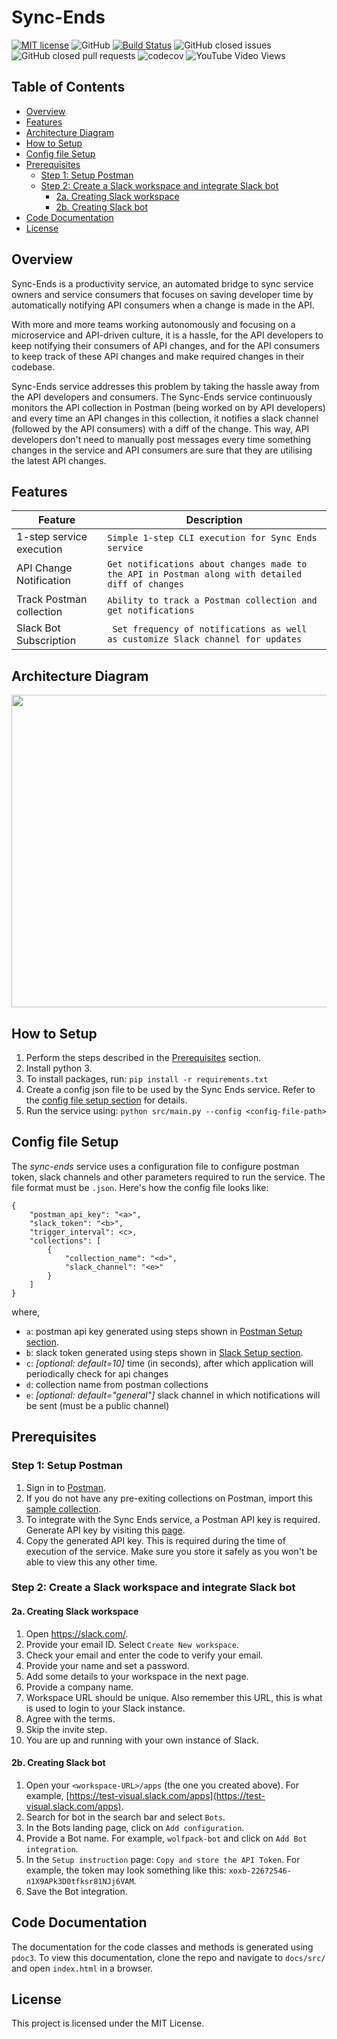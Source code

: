# Sync-Ends


[![MIT license](https://img.shields.io/badge/License-MIT-blue.svg)](https://lbesson.mit-license.org/) ![GitHub](https://img.shields.io/badge/language-python-blue.svg) [![Build Status](https://travis-ci.com/jaymodi98/Sync-Ends.svg?branch=master)](https://travis-ci.com/jaymodi98/Sync-Ends)
![GitHub closed issues](https://img.shields.io/github/issues-closed-raw/jaymodi98/Sync-Ends) ![GitHub closed pull requests](https://img.shields.io/github/issues-pr-closed/jaymodi98/Sync-Ends) ![codecov](https://codecov.io/gh/jaymodi98/Sync-Ends/branch/master/graph/badge.svg?token=DP2AWTXOXL)
![YouTube Video Views](https://img.shields.io/youtube/views/1Pd3Enj13m8?style=social)

## Table of Contents
- [Overview](#overview)
- [Features](#features)
- [Architecture Diagram](#architecture-diagram)
- [How to Setup](#how-to-setup)
- [Config file Setup](#config-file-setup)
- [Prerequisites](#prerequisites)
  * [Step 1: Setup Postman](#step-1-setup-postman)
  * [Step 2: Create a Slack workspace and integrate Slack bot](#step-2-create-a-slack-workspace-and-integrate-slack-bot)
    + [2a. Creating Slack workspace](#2a-creating-slack-workspace)
    + [2b. Creating Slack bot](#2b-creating-slack-bot)
- [Code Documentation](#code-documentation)
- [License](#license)

## Overview

Sync-Ends is a productivity service, an automated bridge to sync service owners and service consumers that focuses on saving developer time by automatically notifying API consumers when a change is made in the API.

With more and more teams working autonomously and focusing on a microservice and API-driven culture, it is a hassle, for the API developers to keep notifying their consumers of API changes, and for the API consumers to keep track of these API changes and make required changes in their codebase.

Sync-Ends service addresses this problem by taking the hassle away from the API developers and consumers. The Sync-Ends service continuously monitors the API collection in Postman (being worked on by API developers) and every time an API changes in this collection, it notifies a slack channel (followed by the API consumers) with a diff of the change. This way, API developers don't need to manually post messages every time something changes in the service and API consumers are sure that they are utilising the latest API changes.

## Features
|Feature|Description  |
|--|--|
|1-step service execution |```Simple 1-step CLI execution for Sync Ends service```|
|API Change Notification  |```Get notifications about changes made to the API in Postman along with detailed diff of changes```|
|Track Postman collection | ```Ability to track a Postman collection and get notifications```|
|Slack Bot Subscription   |``` Set frequency of notifications as well as customize Slack channel for updates``` |

## Architecture Diagram
<img src="images/architecture.PNG" height="500" width="800"/>

## How to Setup

1. Perform the steps described in the [Prerequisites](#prerequisites) section.
2. Install python 3.
3. To install packages, run: `pip install -r requirements.txt`
4. Create a config json file to be used by the Sync Ends service. Refer to the [config file setup section](#config-file-setup) for details.
5. Run the service using: `python src/main.py --config <config-file-path>`

## Config file Setup
The _sync-ends_ service uses a configuration file to configure postman token, slack channels and other parameters required to run the service. The file format must be `.json`. Here's how the config file looks like:
```
{
    "postman_api_key": "<a>",
    "slack_token": "<b>",
    "trigger_interval": <c>,
    "collections": [
        {
            "collection_name": "<d>",
            "slack_channel": "<e>"
        }
    ]
}
```
where,
- `a`: postman api key generated using steps shown in [Postman Setup section](#step-1-setup-postman).
- `b`: slack token generated using steps shown in [Slack Setup section](#step-2-create-a-slack-workspace-and-integrate-slack-bot).
- `c`: _[optional: default=10]_ time (in seconds), after which application will periodically check for api changes
- `d`: collection name from postman collections
- `e`: _[optional: default="general"]_ slack channel in which notifications will be sent (must be a public channel)

## Prerequisites

### Step 1: Setup Postman
1. Sign in to [Postman](https://identity.getpostman.com/login).
2. If you do not have any pre-exiting collections on Postman, import this [sample collection](https://www.postman.com/collections/e2cb1b9c870ee78fc20d).
3. To integrate with the Sync Ends service, a Postman API key is required. Generate API key by visiting this [page](https://web.postman.co/settings/me/api-keys).
4. Copy the generated API key. This is required during the time of execution of the service. Make sure you store it safely as you won't be able to view this any other time.

### Step 2: Create a Slack workspace and integrate Slack bot

#### 2a. Creating Slack workspace
1. Open https://slack.com/.
2. Provide your email ID. Select `Create New workspace`.
3. Check your email and enter the code to verify your email.
4. Provide your name and set a password.
5. Add some details to your workspace in the next page.
6. Provide a company name.
7. Workspace URL should be unique. Also remember this URL, this is what is used to login to your Slack instance.
8. Agree with the terms.
9. Skip the invite step.
10. You are up and running with your own instance of Slack.

#### 2b. Creating Slack bot
1. Open your `<workspace-URL>/apps` (the one you created above). For example, [https://test-visual.slack.com/apps](https://test-visual.slack.com/apps).
2. Search for bot in the search bar and select `Bots`.
3. In the Bots landing page, click on `Add configuration`.
4. Provide a Bot name. For example, `wolfpack-bot` and click on `Add Bot integration`.
5. In the `Setup instruction` page: `Copy and store the API Token`. For example, the token may look something like this: `xoxb-22672546-n1X9APk3D0tfksr81NJj6VAM`.
6. Save the Bot integration.

## Code Documentation
The documentation for the code classes and methods is generated using `pdoc3`. To view this documentation, clone the repo and navigate to `docs/src/` and open `index.html` in a browser.

## License

This project is licensed under the MIT License.
